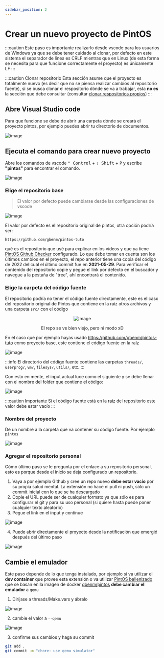 ```yaml
---
sidebar_position: 2
---
```

# Crear un nuevo proyecto de PintOS

:::caution
Este paso es importante realizarlo desde vscode para los usuarios
de Windows ya que se debe tener cuidado al clonar, por defecto en este
sistema el separador de línea es CRLF mientras que en Linux (de esta forma se necesita para
que funcione correctamente el proyecto) es únicamente LF
:::

:::caution Clonar repositorio
Esta sección asume que el proyecto es totalmente nuevo (es decir que no se piensa realizar
cambios al repositorio fuente), si se busca clonar el respositorio dónde se va a trabajar,
esta **no es** la sección que debe consultar (consultar
[clonar respositorios propios](tips#clonar-repositorios-propios))
:::


## Abre Visual Studio code
Para que funcione se debe de abrir una carpeta dónde se creará
el proyecto pintos, por ejemplo puedes abrir tu directorio
de documentos.

![image](assets/open-vscode.png)

## Ejecuta el comando para crear nuevo proyecto
Abre los comandos de vscode <kbd>⌃ Control</kbd> + <kbd>⇧ Shift</kbd> + <kbd>P</kbd> y escribe
**"pintos"** para encontrar el comando.

![image](assets/create-cmd.png)

### Elige el repositorio base
> El valor por defecto puede cambiarse desde las configuraciones de vscode

![image](assets/choose-base-repo.png)

El valor por defecto es el repositorio original de pintos, otra opción
podría ser:

```
https://github.com/gbenm/pintos-tuto
```

qué es el repositorio que usé para explicar en los vídeos y que ya
tiene [PintOS Github Checker](/github-action) configurado. Lo que debe
tomar en cuenta son los últimos cambios en el proyecto, el repo anterior
tiene una copia del código de 2022 del cuál el último commit fue en **2021-05-29**.
Para verificar el contenido del repositorio copie y pegue el link por defecto
en el buscador y navegue a la pestaña de "tree", ahí encontrará el contenido.

### Elige la carpeta del código fuente
El repositorio podría no tener el código fuente directamente, este
es el caso del repositorio original de Pintos que contiene en la raíz
otros archivos y una carpeta `src/` con el código

<div align="center">

![image](assets/original-repo.png)

El repo se ve bien viejo, pero ni modo xD
</div>

En el caso que por ejemplo hayas usado https://github.com/gbenm/pintos-tuto
como proyecto base, este contiene el código fuente en la raíz

![image](assets/pintos-tuto-repo.png)

:::info
El directorio del código fuente contiene las carpetas `threads/`, `userprog/`, `vm/`, `filesys/`,
`utils/`, etc.
:::

Con esto en mente, el input actual luce como el siguiente y se debe llenar con
el nombre del folder que contiene el código:

![image](assets/source-code-folder.png)

:::caution Importante
Si el código fuente está en la raíz del repositorio este valor
debe estar vacío
:::

### Nombre del proyecto
De un nombre a la carpeta que va contener su código fuente. Por ejemplo
`pintos`

![image](assets/pj-name.png)


### Agregar el repositorio personal
Cómo último paso se le pregunta por el enlace a su repositorio personal,
esto es porque desde el inicio se deja configurado un repositorio.

1. Vaya a por ejemplo Github y cree un repo nuevo **debe estar vacío** por
su propia salud mental. La extensión no hace ni pull ni push, sólo un commit
inicial con lo que se ha descargado
2. Copie el URL puede ser de cualquier formato ya que sólo es para configurar
el git y para su uso personal (si quiere hasta puede poner cualquier texto aleatorio)
3. Pegue el link en el input y continue

  ![image](assets/repo-url.png)

4. Puede abrir directamente el proyecto desde la notificación que emergió después del
último paso

  ![image](assets/open-pj.png)

## Cambie el emulador
Este paso depende de lo que tenga instalado, por ejemplo si va utilizar el **dev container**
que provee esta extensión o va utilizar [PintOS ballenizado](/pintos-docker) que se basan
en la imagen de docker [gbenm/pintos](https://hub.docker.com/r/gbenm/pintos) **debe cambiar
el emulador** a `qemu`

1. Diríjase a threads/Make.vars y ábralo

  ![image](assets/open-make-vars.png)

2. cambie el valor a `--qemu`

  ![image](assets/use-qemu.png)

3. confirme sus cambios y haga su commit
  ```bash
  git add .
  git commit -m "chore: use qemu simulator"
  ```
